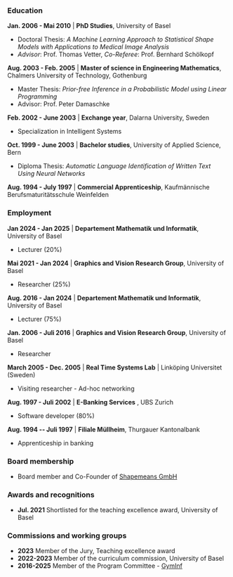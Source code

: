 ### Education

 
**Jan. 2006 - Mai 2010** | **PhD Studies**, University of Basel  

- Doctoral Thesis: *A Machine Learning Approach to Statistical Shape Models with Applications to Medical Image Analysis* 
- *Advisor*: Prof. Thomas Vetter, *Co-Referee*: Prof. Bernhard Schölkopf

**Aug. 2003 - Feb. 2005** |  **Master of science in Engineering Mathematics**, Chalmers University of Technology, Gothenburg

-  Master Thesis: *Prior-free Inference in a Probabilistic Model using Linear Programming*  
- Advisor: Prof. Peter Damaschke

**Feb. 2002 - June 2003**  | **Exchange year**,  Dalarna University, Sweden  

- Specialization in Intelligent Systems  

**Oct. 1999 - June 2003**  | **Bachelor studies**, University of Applied Science, Bern

- Diploma Thesis: *Automatic Language Identification of Written Text Using Neural Networks*  

**Aug. 1994 - July 1997** | **Commercial Apprenticeship**, Kaufmännische Berufsmaturitätsschule Weinfelden 

### Employment

**Jan 2024 - Jan 2025**  | **Departement Mathematik und Informatik**,  University of Basel  

- Lecturer (20%)  

**Mai 2021 - Jan 2024** | **Graphics and Vision Research Group**, University of Basel  

- Researcher (25%)  

**Aug. 2016 - Jan 2024** | **Departement Mathematik und Informatik**, University of Basel

- Lecturer (75%)  

**Jan. 2006 - Juli 2016** | **Graphics and Vision Research Group**, University of Basel

- Researcher 

**March 2005 - Dec. 2005** | **Real Time Systems Lab** | Linköping Universitet (Sweden)  

- Visiting researcher - Ad-hoc networking  

**Aug. 1997 - Juli 2002** | **E-Banking Services** , UBS Zurich

- Software developer (80%)

**Aug. 1994 -- Juli 1997** | **Filiale Müllheim**, Thurgauer Kantonalbank  

- Apprenticeship in banking  


### Board membership

- Board member and Co-Founder of [Shapemeans GmbH](https://shapemeans.com)

### Awards and recognitions 

- **Jul. 2021**  Shortlisted for the teaching excellence award, University of Basel

### Commissions and working groups

* **2023** Member of the Jury, Teaching excellence award
* **2022-2023** Member of the curriculum commission, University of Basel
* **2016-2025** Member of the Program Committee - [GymInf](https://www.unifr.ch/gyminf/de/)
